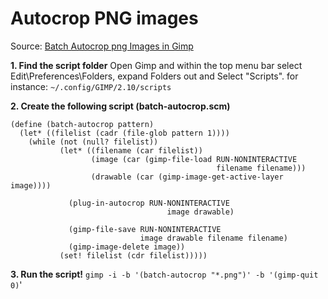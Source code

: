 # Autocrop PNG images 
Source: [Batch Autocrop png Images in Gimp](https://www.joelotz.com/blog/2020/batch-autocrop-png-images-in-gimp.html) 

**1. Find the script folder**
Open Gimp and within the top menu bar select Edit\Preferences\Folders, expand Folders out and Select "Scripts".
for instance: `~/.config/GIMP/2.10/scripts`

**2. Create the following script (batch-autocrop.scm)**
```
(define (batch-autocrop pattern)
  (let* ((filelist (cadr (file-glob pattern 1))))
	(while (not (null? filelist))
		   (let* ((filename (car filelist))
				  (image (car (gimp-file-load RUN-NONINTERACTIVE
											  filename filename)))
				  (drawable (car (gimp-image-get-active-layer image))))

			 (plug-in-autocrop RUN-NONINTERACTIVE
								   image drawable)

			 (gimp-file-save RUN-NONINTERACTIVE
							 image drawable filename filename)
			 (gimp-image-delete image))
		   (set! filelist (cdr filelist)))))
```

**3. Run the script!**
`gimp -i -b '(batch-autocrop "*.png")' -b '(gimp-quit 0)`'
